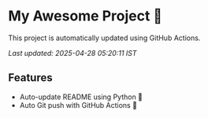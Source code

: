 # My Awesome Project 🚀

This project is automatically updated using GitHub Actions.

_Last updated: 2025-04-28 05:20:11 IST_

## Features
- Auto-update README using Python 🐍
- Auto Git push with GitHub Actions 🤖
